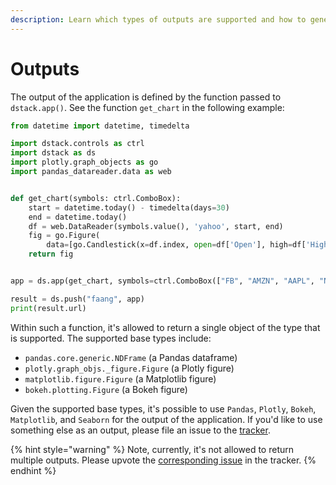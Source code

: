 ```yaml
---
description: Learn which types of outputs are supported and how to generate them.
---
```


# Outputs

The output of the application is defined by the function passed to `dstack.app()`. See the function `get_chart` in the following example: 

```python
from datetime import datetime, timedelta

import dstack.controls as ctrl
import dstack as ds
import plotly.graph_objects as go
import pandas_datareader.data as web


def get_chart(symbols: ctrl.ComboBox):
    start = datetime.today() - timedelta(days=30)
    end = datetime.today()
    df = web.DataReader(symbols.value(), 'yahoo', start, end)
    fig = go.Figure(
        data=[go.Candlestick(x=df.index, open=df['Open'], high=df['High'], low=df['Low'], close=df['Close'])])
    return fig


app = ds.app(get_chart, symbols=ctrl.ComboBox(["FB", "AMZN", "AAPL", "NFLX", "GOOG"]))

result = ds.push("faang", app)
print(result.url)
```

Within such a function, it's allowed to return a single object of the type that is supported. The supported base types include: 

* `pandas.core.generic.NDFrame` \(a Pandas dataframe\)
* `plotly.graph_objs._figure.Figure` \(a Plotly figure\)
* `matplotlib.figure.Figure` \(a Matplotlib figure\)
* `bokeh.plotting.Figure` \(a Bokeh figure\)

Given the supported base types, it's possible to use `Pandas`, `Plotly`, `Bokeh`, `Matplotlib`, and `Seaborn` for the output of the application. If you'd like to use something else as an output, please file an issue to the [tracker](https://github.com/dstackai/dstack/issues/).

{% hint style="warning" %}
Note, currently, it's not allowed to return multiple outputs. Please upvote the [corresponding issue](https://github.com/dstackai/dstack/issues/39) in the tracker.
{% endhint %}

